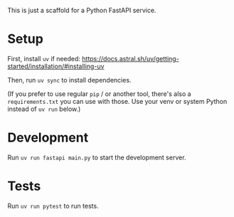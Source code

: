 This is just a scaffold for a Python FastAPI service.

# Setup
First, install `uv` if needed: https://docs.astral.sh/uv/getting-started/installation/#installing-uv

Then, run `uv sync` to install dependencies.

(If you prefer to use regular `pip` / or another tool, there's also a `requirements.txt` you can use with those. Use your venv or system Python instead of `uv run` below.)

# Development
Run `uv run fastapi main.py` to start the development server.

# Tests
Run `uv run pytest` to run tests.